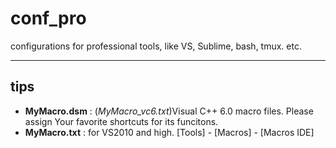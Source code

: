 # conf_pro
configurations for professional tools, like VS, Sublime, bash, tmux. etc.

------------------
## tips
* **MyMacro.dsm** : (*MyMacro_vc6.txt*)Visual C++ 6.0 macro files. Please assign Your favorite shortcuts for its funcitons.
* **MyMacro.txt** : for VS2010 and high. [Tools] - [Macros] - [Macros IDE]
